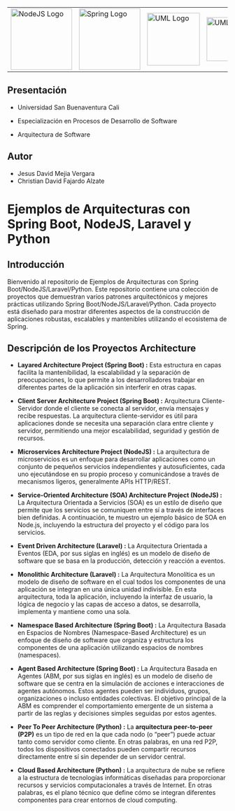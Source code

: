 <table align="center">
	<tbody>
		<tr>
		<td>
			<img  src="https://upload.wikimedia.org/wikipedia/commons/thumb/d/d9/Node.js_logo.svg/300px-Node.js_logo.svg.png"  width="140"  alt="NodeJS Logo"  />
		</td>
		<td>
			<img  src="https://media.licdn.com/dms/image/D4D12AQEICFOK-z0akA/article-cover_image-shrink_720_1280/0/1656604745399?e=2147483647&v=beta&t=-Fjm5QYiJOJNzJ89xGv9VYPNxMNxqIX4jscMWXB6VaM"  width="140"  alt="Spring Logo"/>
		</td>
		<td>
			<img  src="https://cdn.worldvectorlogo.com/logos/laravel-2.svg"  width="120"  alt="UML Logo"  />
		</td>
		<td>
		<img  src="https://upload.wikimedia.org/wikipedia/commons/thumb/c/c3/Python-logo-notext.svg/1869px-Python-logo-notext.svg.png"  width="100"  alt="UML Logo"  />
		</td>
		</tr>
	</tbody>
</table>

## Presentación

- Universidad San Buenaventura Cali

- Especialización en Procesos de Desarrollo de Software

- Arquitectura de Software

## Autor

- Jesus David Mejia Vergara
- Christian David Fajardo Alzate

# Ejemplos de Arquitecturas con Spring Boot, NodeJS, Laravel y Python

## Introducción

Bienvenido al repositorio de Ejemplos de Arquitecturas con Spring Boot/NodeJS/Laravel/Python. Este repositorio contiene una colección de proyectos que demuestran varios patrones arquitectónicos y mejores prácticas utilizando Spring Boot/NodeJS/Laravel/Python. Cada proyecto está diseñado para mostrar diferentes aspectos de la construcción de aplicaciones robustas, escalables y mantenibles utilizando el ecosistema de Spring.

## Descripción de los Proyectos Architecture

- **Layared Architecture Project (Spring Boot) :** Esta estructura en capas facilita la mantenibilidad, la escalabilidad y la separación de preocupaciones, lo que permite a los desarrolladores trabajar en diferentes partes de la aplicación sin interferir en otras capas.

- **Client Server Architecture Project (Spring Boot) :** Arquitectura Cliente-Servidor donde el cliente se conecta al servidor, envía mensajes y recibe respuestas. La arquitectura cliente-servidor es útil para aplicaciones donde se necesita una separación clara entre cliente y servidor, permitiendo una mejor escalabilidad, seguridad y gestión de recursos.

- **Microservices Architecture Project (NodeJS) :** La arquitectura de microservicios es un enfoque para desarrollar aplicaciones como un conjunto de pequeños servicios independientes y autosuficientes, cada uno ejecutándose en su propio proceso y comunicándose a través de mecanismos ligeros, generalmente APIs HTTP/REST.

- **Service-Oriented Architecture (SOA) Architecture Project (NodeJS) :** La Arquitectura Orientada a Servicios (SOA) es un estilo de diseño que permite que los servicios se comuniquen entre sí a través de interfaces bien definidas. A continuación, te muestro un ejemplo básico de SOA en Node.js, incluyendo la estructura del proyecto y el código para los servicios.

- **Event Driven Architecture (Laravel) :** La Arquitectura Orientada a Eventos (EDA, por sus siglas en inglés) es un modelo de diseño de software que se basa en la producción, detección y reacción a eventos.

- **Monolithic Architecture (Laravel) :** La Arquitectura Monolítica es un modelo de diseño de software en el cual todos los componentes de una aplicación se integran en una única unidad indivisible. En esta arquitectura, toda la aplicación, incluyendo la interfaz de usuario, la lógica de negocio y las capas de acceso a datos, se desarrolla, implementa y mantiene como una sola.

- **Namespace Based Architecture (Spring Boot) :** La Arquitectura Basada en Espacios de Nombres (Namespace-Based Architecture) es un enfoque de diseño de software que organiza y estructura los componentes de una aplicación utilizando espacios de nombres (namespaces).

- **Agent Based Architecture (Spring Boot) :** La Arquitectura Basada en Agentes (ABM, por sus siglas en inglés) es un modelo de diseño de software que se centra en la simulación de acciones e interacciones de agentes autónomos. Estos agentes pueden ser individuos, grupos, organizaciones o incluso entidades colectivas. El objetivo principal de la ABM es comprender el comportamiento emergente de un sistema a partir de las reglas y decisiones simples seguidas por estos agentes.

- **Peer To Peer Architecture (Python) :** La **arquitectura peer-to-peer (P2P)** es un tipo de red en la que cada nodo (o “peer”) puede actuar tanto como servidor como cliente. En otras palabras, en una red P2P, todos los dispositivos conectados pueden compartir recursos directamente entre sí sin depender de un servidor central.

- **Cloud Based Architecture (Python) :** La arquitectura de nube se refiere a la estructura de tecnologías informáticas diseñadas para proporcionar recursos y servicios computacionales a través de Internet. En otras palabras, es el plano técnico que define cómo se integran diferentes componentes para crear entornos de cloud computing.
